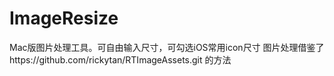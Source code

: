 # ImageResize
Mac版图片处理工具。可自由输入尺寸，可勾选iOS常用icon尺寸
图片处理借鉴了https://github.com/rickytan/RTImageAssets.git 的方法
